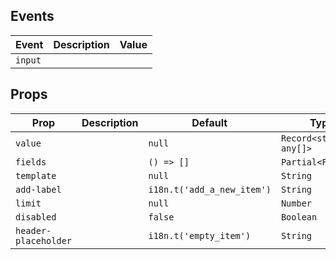 ## Events

| Event   | Description | Value |
| ------- | ----------- | ----- |
| `input` |             |       |

## Props

| Prop                 | Description | Default                    | Type                    |
| -------------------- | ----------- | -------------------------- | ----------------------- |
| `value`              |             | `null`                     | `Record<string, any[]>` |
| `fields`             |             | `() => []`                 | `Partial<Field[]>`      |
| `template`           |             | `null`                     | `String`                |
| `add-label`          |             | `i18n.t('add_a_new_item')` | `String`                |
| `limit`              |             | `null`                     | `Number`                |
| `disabled`           |             | `false`                    | `Boolean`               |
| `header-placeholder` |             | `i18n.t('empty_item')`     | `String`                |
